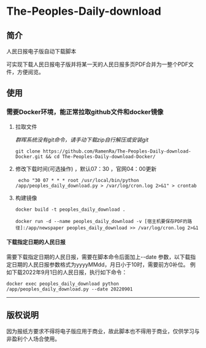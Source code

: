 # The-Peoples-Daily-download

## 简介
人民日报电子版自动下载脚本

可实现下载人民日报电子版并将某一天的人民日报多页PDF合并为一整个PDF文件，方便阅览。

## 使用

### 需要Docker环境，能正常拉取github文件和docker镜像

1. 拉取文件

   *群晖系统没有git命令，请手动下载zip自行解压或安装git*
   ```
   git clone https://github.com/RamenRa/The-Peoples-Daily-download-Docker.git && cd The-Peoples-Daily-download-Docker/
   ```


2. 修改下载时间(可选操作) ，默认07：30 ，官网04：00更新
   ```
    echo "30 07 * * * root /usr/local/bin/python /app/peoples_daily_download.py > /var/log/cron.log 2>&1" > crontab
   ```

3. 构建镜像
   
    ```
   docker build -t peoples_daily_download .

   docker run -d --name peoples_daily_download -v [宿主机要保存PDF的路径]:/app/newspaper peoples_daily_download >> /var/log/cron.log 2>&1
   ```

#### 下载指定日期的人民日报

   需要下载指定日期的人民日报，需要在脚本命令后面加上--date 参数，以下载指定日期的人民日报参数格式为yyyyMMdd，月日小于10时，需要前方0补位。
例如下载2022年9月1日的人民日报，执行如下命令：
   ```shell
   docker exec peoples_daily_download python /app/peoples_daily_download.py --date 20220901
   ```

--------------------------

## 版权说明
   因为报纸方要求不得将电子版应用于商业，故此脚本也不得用于商业，仅供学习与非盈利个人场合使用。


